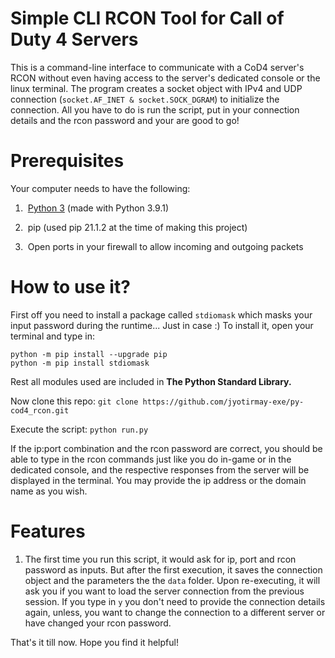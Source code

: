 
<h1>Simple CLI RCON Tool for Call of Duty 4 Servers</h1>
  

This is a command-line interface to communicate with a CoD4 server's RCON without even having access to the server's dedicated console or the linux terminal. The program creates a socket object with IPv4 and UDP connection (`socket.AF_INET & socket.SOCK_DGRAM`) to initialize the connection. All you have to do is run the script, put in your connection details and the rcon password and your are good to go!



<h1>Prerequisites</h1>

  

Your computer needs to have the following:<br>

1.  &nbsp;[Python 3]("https://python.org") (made with Python 3.9.1)

2.  &nbsp;pip (used pip 21.1.2 at the time of making this project)

3.  &nbsp;Open ports in your firewall to allow incoming and outgoing packets



<h1>How to use it?</h1>

First off you need to install a package called ```stdiomask``` which masks your input password during the runtime... Just in case :)
To install it, open your terminal and type in:
```
python -m pip install --upgrade pip
python -m pip install stdiomask
```
Rest all modules used are included in <b>The Python Standard Library.</b>

Now clone this repo:
`git clone https://github.com/jyotirmay-exe/py-cod4_rcon.git`

Execute the script:
`python run.py`

If the ip:port combination and the rcon password are correct, you should be able to type in the rcon commands just like you do in-game or in the dedicated console, and the respective responses from the server will be displayed in the terminal. You may provide the ip address or the domain name as you wish.
<h1>Features</h1>

 1. The first time you run this script, it would ask for ip, port and rcon password as inputs. But after the first execution, it saves the connection object and the parameters the the `data` folder. Upon re-executing, it will ask you if you want to load the server connection from the previous session. If you type in `y` you don't need to provide the connection details again, unless, you want to change the connection to a different server or have changed your rcon password.
 
That's it till now. Hope you find it helpful!